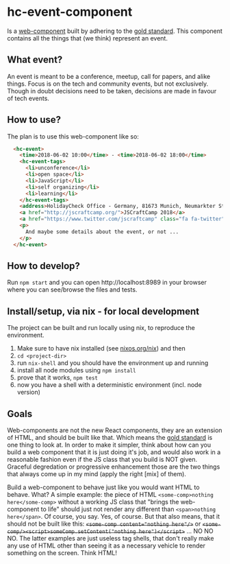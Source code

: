# hc-event-component

Is a [web-component] built by adhering to the [gold standard].
This component contains all the things that (we think) represent an event.

[web-component]: https://www.webcomponents.org/introduction
[gold standard]: https://github.com/webcomponents/gold-standard/wiki

## What event? 

An event is meant to be a conference, meetup, call for papers,
and alike things. Focus is on the tech and community events, but not exclusively.
Though in doubt decisions need to be taken, decisions are made in favour of tech events.

## How to use?

The plan is to use this web-component like so:
```html
  <hc-event>
    <time>2018-06-02 10:00</time> - <time>2018-06-02 18:00</time>
    <hc-event-tags>
      <li>unconference</li>
      <li>open space</li>
      <li>JavaScript</li>
      <li>self organizing</li>
      <li>learning</li>
    </hc-event-tags>
    <address>HolidayCheck Office - Germany, 81673 Munich, Neumarkter Str. 61</address>
    <a href="http://jscraftcamp.org/">JSCraftCamp 2018</a>
    <a href="https://www.twitter.com/jscraftcamp" class="fa fa-twitter"></a>
    <p>
      And maybe some details about the event, or not ...
    </p>
  </hc-event>
```

## How to develop?

Run `npm start` and you can open http://localhost:8989 in your browser where you can see/browse
the files and tests.

## Install/setup, via nix - for local development

The project can be built and run locally using nix, to reproduce the environment.
1) Make sure to have nix installed (see [nixos.org/nix][nix]) and then
1) `cd <project-dir>`
1) run `nix-shell` and you should have the environment up and running
1) install all node modules using `npm install`
1) prove that it works, `npm test`
1) now you have a shell with a deterministic environment (incl. node version)

[nix]: http://nixos.org/nix/

## Goals

Web-components are not the new React components, they are an extension of HTML, and
should be built like that. Which means the [gold standard] is one thing to look at.
In order to make it simpler, think about how can you build a web component that
it is just doing it's job, and would also work in a reasonable fashion
even if the JS class that you build is NOT given. Graceful degredation or progressive enhancement
those are the two things that always come up in my mind (apply the right [mix] of them).

Build a web-component to behave just like you would want HTML to behave. What?
A simple example: the piece of HTML `<some-comp>nothing here</some-comp>` without
a working JS class that "brings the web-component to life" should just not render
any different than `<span>nothing here</span>`. Of course, you say.
Yes, of course. But that also means, that it should not be built like this:
~~`<some-comp content="nothing here"/>`~~ or ~~`<some-comp/><script>someComp.setContent("nothing here")</script>`~~ ... NO NO NO. The latter examples are just useless tag shells, that
don't really make any use of HTML other than seeing it as a necessary vehicle to render
something on the screen. Think HTML!